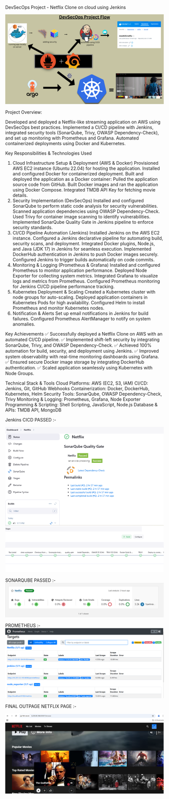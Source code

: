 DevSecOps Project - Netflix Clone on cloud using Jenkins

![alt text](arch.png)

Project Overview:

Developed and deployed a Netflix-like streaming application on AWS using DevSecOps best practices. Implemented a CI/CD pipeline with Jenkins, integrated security tools (SonarQube, Trivy, OWASP Dependency-Check), and set up monitoring with Prometheus and Grafana. Automated containerized deployments using Docker and Kubernetes.

Key Responsibilities & Technologies Used

1. Cloud Infrastructure Setup & Deployment (AWS & Docker)
Provisioned AWS EC2 instance (Ubuntu 22.04) for hosting the application.
Installed and configured Docker for containerized deployment.
Built and deployed the application as a Docker container:
Pulled the application source code from GitHub.
Built Docker images and ran the application using Docker Compose.
Integrated TMDB API Key for fetching movie details.
2. Security Implementation (DevSecOps)
Installed and configured SonarQube to perform static code analysis for security vulnerabilities.
Scanned application dependencies using OWASP Dependency-Check.
Used Trivy for container image scanning to identify vulnerabilities.
Implemented SonarQube Quality Gate in Jenkins pipeline to enforce security standards.
3. CI/CD Pipeline Automation (Jenkins)
Installed Jenkins on the AWS EC2 instance.
Configured a Jenkins declarative pipeline for automating build, security scans, and deployment.
Integrated Docker plugins, Node.js, and Java (JDK 17) in Jenkins for seamless execution.
Implemented DockerHub authentication in Jenkins to push Docker images securely.
Configured Jenkins to trigger builds automatically on code commits.
4. Monitoring & Logging (Prometheus & Grafana)
Installed and configured Prometheus to monitor application performance.
Deployed Node Exporter for collecting system metrics.
Integrated Grafana to visualize logs and metrics from Prometheus.
Configured Prometheus monitoring for Jenkins CI/CD pipeline performance tracking.
5. Kubernetes Deployment & Scaling
Created a Kubernetes cluster with node groups for auto-scaling.
Deployed application containers in Kubernetes Pods for high availability.
Configured Helm to install Prometheus and monitor Kubernetes nodes.
6. Notification & Alerts
Set up email notifications in Jenkins for build failures.
Configured Prometheus AlertManager to notify on system anomalies.

Key Achievements
✅ Successfully deployed a Netflix Clone on AWS with an automated CI/CD pipeline.
✅ Implemented shift-left security by integrating SonarQube, Trivy, and OWASP Dependency-Check.
✅ Achieved 100% automation for build, security, and deployment using Jenkins.
✅ Improved system observability with real-time monitoring dashboards using Grafana.
✅ Ensured secure Docker image storage by integrating DockerHub authentication.
✅ Scaled application seamlessly using Kubernetes with Node Groups.


Technical Stack & Tools
Cloud Platforms: AWS (EC2, S3, IAM)
CI/CD: Jenkins, Git, GitHub Webhooks
Containerization: Docker, DockerHub, Kubernetes, Helm
Security Tools: SonarQube, OWASP Dependency-Check, Trivy
Monitoring & Logging: Prometheus, Grafana, Node Exporter
Programming & Scripting: Shell Scripting, JavaScript, Node.js
Database & APIs: TMDB API, MongoDB


Jenkins CICD PASSED :-

![alt text](<Screenshot 2025-02-27 213928.png>)
![alt text](<Screenshot 2025-02-27 214128.png>)

SONARQUBE PASSED :-
![alt text](<Screenshot 2025-02-27 214858.png>)

PROMETHEUS :-
![alt text](<Screenshot 2025-02-27 215224.png>)

FINAL OUTPAGE NETFLIX PAGE :-

![alt text](<Screenshot 2025-02-27 215057.png>)